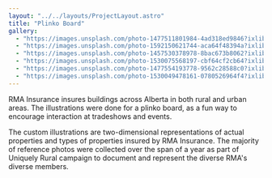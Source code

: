 ```yaml
---
layout: "../../layouts/ProjectLayout.astro"
title: "Plinko Board"
gallery:
  - "https://images.unsplash.com/photo-1477511801984-4ad318ed9846?ixlib=rb-4.0.3&ixid=M3wxMjA3fDB8MHxwaG90by1wYWdlfHx8fGVufDB8fHx8fA%3D%3D&auto=format&fit=crop&w=1470&q=80"
  - "https://images.unsplash.com/photo-1592150621744-aca64f48394a?ixlib=rb-4.0.3&ixid=M3wxMjA3fDB8MHxwaG90by1wYWdlfHx8fGVufDB8fHx8fA%3D%3D&auto=format&fit=crop&w=1491&q=80"
  - "https://images.unsplash.com/photo-1457530378978-8bac673b8062?ixlib=rb-4.0.3&ixid=M3wxMjA3fDB8MHxwaG90by1wYWdlfHx8fGVufDB8fHx8fA%3D%3D&auto=format&fit=crop&w=1470&q=80"
  - "https://images.unsplash.com/photo-1530075568197-cbf64cf2cb64?ixlib=rb-4.0.3&ixid=M3wxMjA3fDB8MHxwaG90by1wYWdlfHx8fGVufDB8fHx8fA%3D%3D&auto=format&fit=crop&w=1470&q=80"
  - "https://images.unsplash.com/photo-1477554193778-9562c28588c0?ixlib=rb-4.0.3&ixid=M3wxMjA3fDB8MHxwaG90by1wYWdlfHx8fGVufDB8fHx8fA%3D%3D&auto=format&fit=crop&w=1740&q=80"
  - "https://images.unsplash.com/photo-1530049478161-0780526964f4?ixlib=rb-4.0.3&ixid=M3wxMjA3fDB8MHxwaG90by1wYWdlfHx8fGVufDB8fHx8fA%3D%3D&auto=format&fit=crop&w=1740&q=80"
---
```


RMA Insurance insures buildings across Alberta in both rural and urban areas. The illustrations were done for a plinko board, as a fun way to encourage interaction at tradeshows and events.

The custom illustrations are two-dimensional representations of actual properties and types of properties insured by RMA Insurance. The majority of reference photos were collected over the span of a year as part of Uniquely Rural campaign to document and represent the diverse RMA's diverse members.
